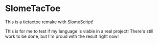 # SlomeTacToe

This is a tictactoe remake with SlomeScript!

This is for me to test if my language is viable in a real project! There's still work to be done, but I'm proud with the result right now!
